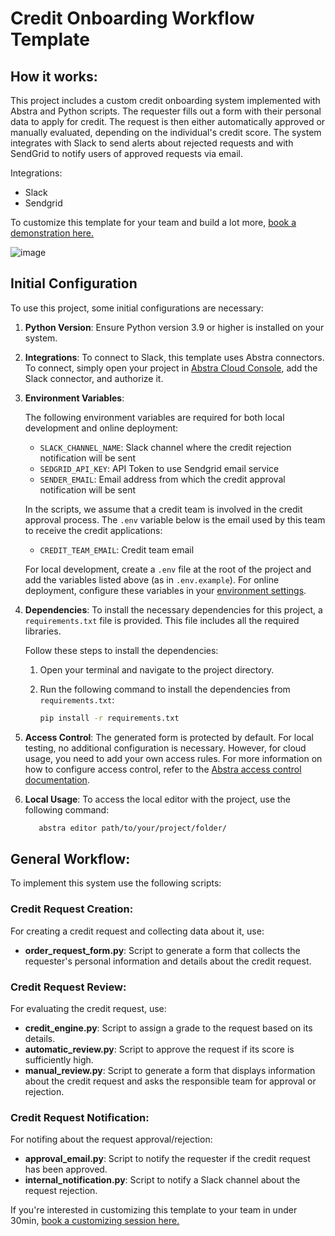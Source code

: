 # Credit Onboarding Workflow Template
## How it works:
This project includes a custom credit onboarding system implemented with Abstra and Python scripts. The requester fills out a form with their personal data to apply for credit. The request is then either automatically approved or manually evaluated, depending on the individual's credit score. The system integrates with Slack to send alerts about rejected requests and with SendGrid to notify users of approved requests via email.

Integrations:
  - Slack
  - Sendgrid

To customize this template for your team and build a lot more, [book a demonstration here.](https://meet.abstra.app/demo?url=template-credit-onboarding)

![image](https://github.com/user-attachments/assets/a16e8887-c7ba-4cf7-acb7-7c9812f85958)

## Initial Configuration
To use this project, some initial configurations are necessary:

1. **Python Version**: Ensure Python version 3.9 or higher is installed on your system.
2. **Integrations**: To connect to Slack, this template uses Abstra connectors. To connect, simply open your project in [Abstra Cloud Console](https://cloud.abstra.io/projects/), add the Slack connector, and authorize it.
3. **Environment Variables**:

   The following environment variables are required for both local development and online deployment:

   - `SLACK_CHANNEL_NAME`: Slack channel where the credit rejection notification will be sent
   - `SEDGRID_API_KEY`: API Token to use Sendgrid email service
   - `SENDER_EMAIL`: Email address from which the credit approval notification will be sent

    In the scripts, we assume that a credit team is involved in the credit approval process. The `.env` variable below is the email used by this team to receive the credit applications:

   - `CREDIT_TEAM_EMAIL`: Credit team email
  
   For local development, create a `.env` file at the root of the project and add the variables listed above (as in `.env.example`). For online deployment, configure these variables in your [environment settings](https://docs.abstra.io/cloud/envvars).

5. **Dependencies**: To install the necessary dependencies for this project, a `requirements.txt` file is provided. This file includes all the required libraries.

   Follow these steps to install the dependencies:

   1. Open your terminal and navigate to the project directory.
   2. Run the following command to install the dependencies from `requirements.txt`:
  
      ```sh
      pip install -r requirements.txt
      ```
6. **Access Control**: The generated form is protected by default. For local testing, no additional configuration is necessary. However, for cloud usage, you need to add your own access rules. For more information on how to configure access control, refer to the [Abstra access control documentation](https://docs.abstra.io/concepts/access-control).

7. **Local Usage**: To access the local editor with the project, use the following command:

   ```sh
      abstra editor path/to/your/project/folder/
   ```

## General Workflow:
To implement this system use the following scripts:

### Credit Request Creation:
For creating a credit request and collecting data about it, use:
  - **order_request_form.py**: Script to generate a form that collects the requester's personal information and details about the credit request.

### Credit Request Review: 
For evaluating the credit request, use:
  - **credit_engine.py**: Script to assign a grade to the request based on its details.
  - **automatic_review.py**: Script to approve the request if its score is sufficiently high.
  - **manual_review.py**: Script to generate a form that displays information about the credit request and asks the responsible team for approval or rejection.

### Credit Request Notification:
For notifing about the request approval/rejection:
  - **approval_email.py**: Script to notify the requester if the credit request has been approved.
  - **internal_notification.py**: Script to notify a Slack channel about the request rejection.

If you're interested in customizing this template to your team in under 30min, [book a customizing session here.](https://meet.abstra.app/demo?url=template-credit-onboarding)
